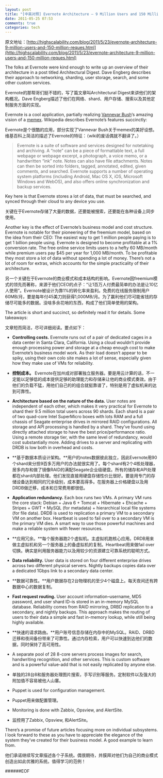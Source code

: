 ```yaml
---
layout: post
title: "[中英对照] Evernote Architecture – 9 Million Users and 150 Million Requests a Day : Evernote架构-9百万用户和每天1亿5千万请求"
date: 2011-05-25 07:53
comments: true
categories: tech
---
```

原文地址：[http://highscalability.com/blog/2011/5/23/evernote-architecture-9-million-users-and-150-million-reques.html](http://highscalability.com/blog/2011/5/23/evernote-architecture-9-million-users-and-150-million-reques.html)

The folks at Evernote were kind enough to write up an overview of their architecture in a post titled Architectural Digest. Dave Engberg describes their approach to networking, sharding, user storage, search, and some other custom services.

Evernote的那帮哥们挺不错的，写了篇文章叫Architectural Digest来讲他们的架构概况。Dave Engberg描述了他们在网络、shard、用户存储、搜索以及其他定制服务方面的实现。

<!--more-->

Evernote is a cool application, partially realizing [Vannevar Bush](http://en.wikipedia.org/wiki/Vannevar_Bush)‘s amazing vision of a [memex](http://en.wikipedia.org/wiki/Memex). Wikipedia describes Evernote’s features succinctly:

Evernote是个很酷的应用，部分实现了Vannevar Bush关于memex的美好设想。维基百科上简洁的描述了Evernote的特征：（wiki的废话偶就不翻译了。）

>Evernote is a suite of software and services designed for notetaking and archiving. A “note” can be a piece of formattable text, a full webpage or webpage excerpt, a photograph, a voice memo, or a handwritten “ink” note. Notes can also have file attachments. Notes can then be sorted into folders, tagged, annotated, edited, given comments, and searched. Evernote supports a number of operating system platforms (including Android, Mac OS X, iOS, Microsoft Windows and WebOS), and also offers online synchronization and backup services.

Key here is that Evernote stores a lot of data, that must be searched, and synced through their cloud to any device you use.

关键在于Evernote存储了大量的数据，还要能被搜索，还要能在各种设备上同步使用。

Another key is the effect of Evernote’s business model and cost structure. Evernote is notable for their pioneering of the freemium model, based on the idea from their CEO: The easiest way to get 1 million people paying is to get 1 billion people using. Evernote is designed to become profitable at a 1% conversion rate. The free online service limits users to a hefty 60 MB/month while premium users pay $45 per year for 1,000 MB/month. To be profitable they most store a lot of data without spending a lot of money. There’s not a lot of room for extras, which accounts for the simple practicality of their architecture.

另一个关键在于Evernote的商业模式和成本结构的影响。Evernote因freemium模式的领先而著称，来源于他们CEO的点子：“让1百万人付费最简单的办法是让10亿人使用”。Evernote被设计为靠1%的转化率来盈利。免费的在线服务限制用户60MB/月，要是每年付45美刀则获得1,000MB/月。为了赢利他们尽可能省钱的存储尽可能多的数据。没啥多余花哨的东西，构成了他们简单使用的架构。

The article is short and succinct, so definitely read it for details. Some takeaways:

文章短而简洁，尽可详细阅读。要点如下：

- **Controlling costs.** Evernote runs out of a pair of dedicated cages in a data center in Santa Clara, California. Using a cloud wouldn’t provide enough processing power and storage at a cheap enough cost to make Evernote’s business model work. As their load doesn’t appear to be spiky, using their own colo site makes a lot of sense, especially given how they make use of VMs for reliability.

- **控制成本。** Evernote在加州成对部署独立服务器。要是用云计算的话，不一定能以足够低的成本提供足够的助理能力和存储来让他的商业模式奏效。由于他们的负载不猛，用他们自己的的组合就挺靠谱了，特别是用了虚拟机来的达到可靠性。

- **Architecture based on the nature of the data.** User notes are independent of each other, which makes it very practical for Evernote to shard their 9.5 million total users across 90 shards. Each shard is a pair of two quad-core Intel  SuperMicro boxes with lots RAM and a full chassis of Seagate enterprise drives in mirrored RAID configurations. All storage and API processing is handled by a shard. They’ve found using directly attached storage to have the best price/performance ratio. Using a remote storage tier, with the same level of redundancy, would cost substantially more. Adding drives to a server and replicating with DRDB is low both in overhead and costs.

- **基于数据本质设计架构。**用户的notes数据彼此独立，因此Evernote用90个shard来分担9百多万用户的办法就很实用了。每个shard有2个4核处理器，居多内存和做了镜像RAID的满配Seagate企业级硬盘。所有的储存和API处理都在shard内部处理。他们发现直接用硬盘存储性价比很好。要是用专门的存储设备达到相同的冗余级别，成本要高得多。在服务器上价格硬盘以及用DRDB做迁移，成本和日常费用都很低。

- **Application redundancy.** Each box runs two VMs. A primary VM runs the core stack: Debian + Java 6 + Tomcat + Hibernate + Ehcache +  Stripes + GWT + MySQL (for metadata) + hierarchical local file systems (for file data). DRDB is used to replication a primary VM to a secondary VM on another box. Heartbeat is used to fail over to a secondary VM is the primary VM dies. A smart way to use those powerful machines and make a reliable system with fewer resources.

- **应用冗余。**每个服务器跑2个虚拟机。主虚拟机跑核心应用。DRDB用来做主虚拟机和另一个服务器上的备虚拟机的复制。Heartbeat用来做fail over切换。确实是利用服务器能力以及用较少的资源建立可靠系统的聪明方式。

- **Data reliability.** User data is stored on four different enterprise drives across two different physical servers. Nightly backups  copies data over a dedicated 1Gbps link to a secondary data center.

- **数据可靠性。**用户数据存在2台物理机的至少4个磁盘上。每天夜间还有跨数据中心的数据复制。

- **Fast request routing.** User account information–username, MD5 password, and user shard ID–is stored in an in-memory MySQL database. Reliability comes from RAID mirroring, DRBD replication to a secondary, and nightly backups. This approach makes the routing of users to their data a simple and fast in-memory lookup, while still being highly available.

- **快速的请求路由。**用户账号信息存储在内存中的MySQL。RAID、DRBD迁移和夜间备份带来了可靠性。通过内存检索，用户可以快速到达他们的数据，同时保持了高可用性。

- A separate pool of 28 8-core servers process images for search, handwriting recognition, and other services. This is custom software and is a powerful value-add that is not easily replicated by anyone else.

- 单独的28台8和服务器处理图片搜索，手写识别等服务。定制软件以及强大的附加值不容易被他人山寨。

- Puppet is used for configuration management.

- Puppet用来做配置管理。

- Monitoring is done with Zabbix, Opsview, and AlertSite.

- 监控用了Zabbix, Opsview, 和AlertSite。

There’s a promise of future articles focusing more on individual subsystems. I look forward to these as you have to appreciate the elegance of the system they’ve created for their business model. A good example to learn from.

他们承诺继续写文章描述各个子系统。偶很期待，并膜拜对他们为自己的商业模式创造出如此优雅的系统。值得学习的范例！

######EOF
